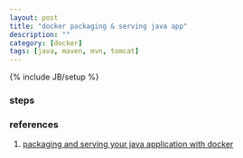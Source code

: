 ```yaml
---
layout: post
title: "docker packaging & serving java app"
description: ""
category: [docker]
tags: [java, maven, mvn, tomcat]
---
```

{% include JB/setup %}


### steps

### references

1. [packaging and serving your java application with docker](http://geekyplatypus.com/packaging-and-serving-your-java-application-with-docker/)
